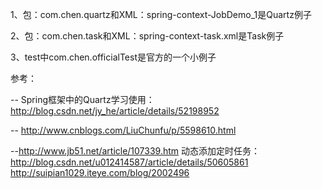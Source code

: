 1、包：com.chen.quartz和XML：spring-context-JobDemo_1是Quartz例子  

2、包：com.chen.task和XML：spring-context-task.xml是Task例子

3、test中com.chen.officialTest是官方的一个小例子  

参考：  

-- Spring框架中的Quartz学习使用：http://blog.csdn.net/jy_he/article/details/52198952  

-- http://www.cnblogs.com/LiuChunfu/p/5598610.html    

--http://www.jb51.net/article/107339.htm
动态添加定时任务：http://blog.csdn.net/u012414587/article/details/50605861  
http://suipian1029.iteye.com/blog/2002496
